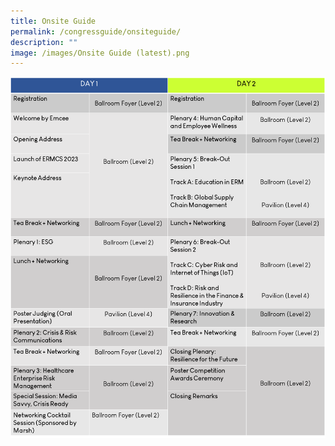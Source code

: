 ```yaml
---
title: Onsite Guide
permalink: /congressguide/onsiteguide/
description: ""
image: /images/Onsite Guide (latest).png
---
```

![](/images/onsite-guide-as-at-17-june.png)